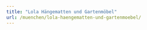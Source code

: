 ```yaml
---
title: "Lola Hängematten und Gartenmöbel"
url: /muenchen/lola-haengematten-und-gartenmoebel/
---
```

